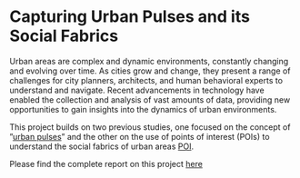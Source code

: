 # Capturing Urban Pulses and its Social Fabrics

Urban areas are complex and dynamic environments, constantly changing and evolving over time. As cities grow and change, they present a range of challenges for city planners, architects, and human behavioral experts to understand and navigate. Recent advancements in technology have enabled the collection and analysis of vast amounts of data, providing new opportunities to gain insights into the dynamics of urban environments.

This project builds on two previous studies, one focused on the concept of ”[urban pulses](https://fmiranda.me/publications/urban-pulse/tvcg-2017-urbanpulse.pdf)” and the other on the use of points
of interest (POIs) to understand the social fabrics of urban areas [POI](http://urban-computing.com/urbcomp2022/file/UrbComp2022_paper_6824.pdf).


Please find the complete report on this project [here](final_report.pdf)
